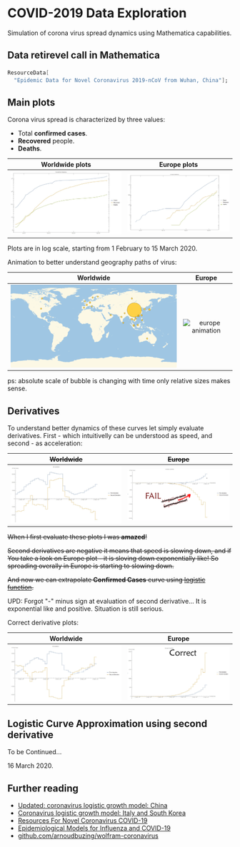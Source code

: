 # COVID-2019 Data Exploration

Simulation of corona virus spread dynamics using Mathematica capabilities.

## Data retirevel call in Mathematica

```Mathematica
ResourceData[
  "Epidemic Data for Novel Coronavirus 2019-nCoV from Wuhan, China"];
```

## Main plots

Corona virus spread is characterized by three values:

- Total __confirmed cases__.
- __Recovered__ people.
- __Deaths__.

| Worldwide plots | Europe plots |
|:-----:|:-----:|
|![worldwide log plot](worldwide_log_plot.png) |![europe log plot](europe_log_plot.png) |

Plots are in log scale, starting from 1 February to 15 March 2020.

Animation to better understand geography paths of virus:

| Worldwide | Europe |
|:-----:|:-----:|
|![worldwide animation](epidemy_bubble.gif) |![europe animation](epidemy_bubble_europe.gif) |

ps: absolute scale of bubble is changing with time only relative sizes makes sense.

## Derivatives

To understand better dynamics of these curves let simply evaluate derivatives. First - which intuitivelly can be understood as speed, and second - as acceleration:

| <del>Worldwide</del> | <del>Europe</del> |
|:-----:|:-----:|
|![worldwide animation](worldwide_derivatives_plot.png) |![europe animation](europe_derivatives_plot.png) |

<del>When I first evaluate these plots I was __amazed__!</del>

<del>Second derivatives are negative it means that speed is slowing down, and if You take a look on Europe plot - it is sloving down exponentially like! So spreading overally in Europe is starting to slowing down.</del>

<del>And now we can extrapolate __Confirmed Cases__ curve using [logistic function](https://en.wikipedia.org/wiki/Logistic_function).</del>

UPD: Forgot "-" minus sign at evaluation of second derivative... 
It is exponential like and positive. Situation is still serious.

Correct derivative plots:

| Worldwide | Europe |
|:-----:|:-----:|
|![worldwide animation](worldwide_derivatives_plot_correct.png) |![europe animation](europe_derivatives_plot_correct.png) |

## Logistic Curve Approximation using second derivative

To be Continued...

16 March 2020.

## Further reading
- [Updated: coronavirus logistic growth model: China](https://community.wolfram.com/groups/-/m/t/1890271)
- [Coronavirus logistic growth model: Italy and South Korea](https://community.wolfram.com/groups/-/m/t/1887823)
- [Resources For Novel Coronavirus COVID-19](https://community.wolfram.com/groups/-/m/t/1872608)
- [Epidemiological Models for Influenza and COVID-19](https://community.wolfram.com/groups/-/m/t/1896178)
- [github.com/arnoudbuzing/wolfram-coronavirus](https://github.com/arnoudbuzing/wolfram-coronavirus)
